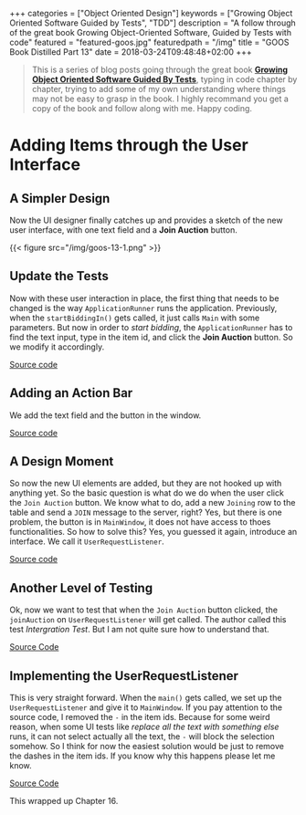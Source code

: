+++
categories = ["Object Oriented Design"]
keywords = ["Growing Object Oriented Software Guided by Tests", "TDD"]
description = "A follow through of the great book Growing Object-Oriented Software, Guided by Tests with code"
featured = "featured-goos.jpg"
featuredpath = "/img"
title = "GOOS Book Distilled Part 13"
date = 2018-03-24T09:48:48+02:00
+++


>This is a series of blog posts going through the great book [**Growing Object Oriented Software Guided By Tests**](https://www.amazon.com/Growing-Object-Oriented-Software-Guided-Tests/dp/0321503627), typing in code chapter by chapter, trying to add some of my own understanding where things may not be easy to grasp in the book. I highly recommand you get a copy of the book and follow along with me. Happy coding.

# Adding Items through the User Interface

## A Simpler Design

Now the UI designer finally catches up and provides a sketch of the new user interface, with one text field and a **Join Auction** button.

{{< figure src="/img/goos-13-1.png" >}}

## Update the Tests

Now with these user interaction in place, the first thing that needs to be changed is the way `ApplicationRunner` runs the application. Previously, when the `startBiddingIn()` gets called, it just calls `Main` with some parameters. But now in order to *start bidding*, the `ApplicationRunner` has to find the text input, type in the item id, and click the **Join Auction** button. So we modify it accordingly.

[Source code](https://github.com/lvguowei/GOOS/commit/c9a0e6aa361bf8ff0fd639ab050d6f63d0eab766)

## Adding an Action Bar

We add the text field and the button in the window.

[Source code](https://github.com/lvguowei/GOOS/commit/458446bd35c11ed8f90ae511dd51104fbb182679)

## A Design Moment

So now the new UI elements are added, but they are not hooked up with anything yet. So the basic question is what do we do when the user click the `Join Auction` button. We know what to do, add a new `Joining` row to the table and send a `JOIN` message to the server, right? Yes, but there is one problem, the button is in `MainWindow`, it does not have access to thoes functionalities. So how to solve this? Yes, you guessed it again, introduce an interface. We call it `UserRequestListener`.

[Source code](https://github.com/lvguowei/GOOS/commit/346763317f1f4fb8d6768ff726e69e7fd561f522)

## Another Level of Testing

Ok, now we want to test that when the `Join Auction` button clicked, the `joinAuction` on `UserRequestListener` will get called. The author called this test *Intergration Test*. But I am not quite sure how to understand that.

[Source Code](https://github.com/lvguowei/GOOS/commit/14d867e735f6fd4a7dee03e49ae159f25a5b4b9c)

## Implementing the UserRequestListener

This is very straight forward. When the `main()` gets called, we set up the `UserRequestListener` and give it to `MainWindow`. If you pay attention to the source code, I removed the `-` in the item ids. Because for some weird reason, when some UI tests like *replace all the text with something else* runs, it can not select actually all the text, the `-` will block the selection somehow. So I think for now the easiest solution would be just to remove the dashes in the item ids. If you know why this happens please let me know.

[Source Code](https://github.com/lvguowei/GOOS/commit/2a304a84b92bf194e535a64f91c1f238c38dd62b)

This wrapped up Chapter 16.
